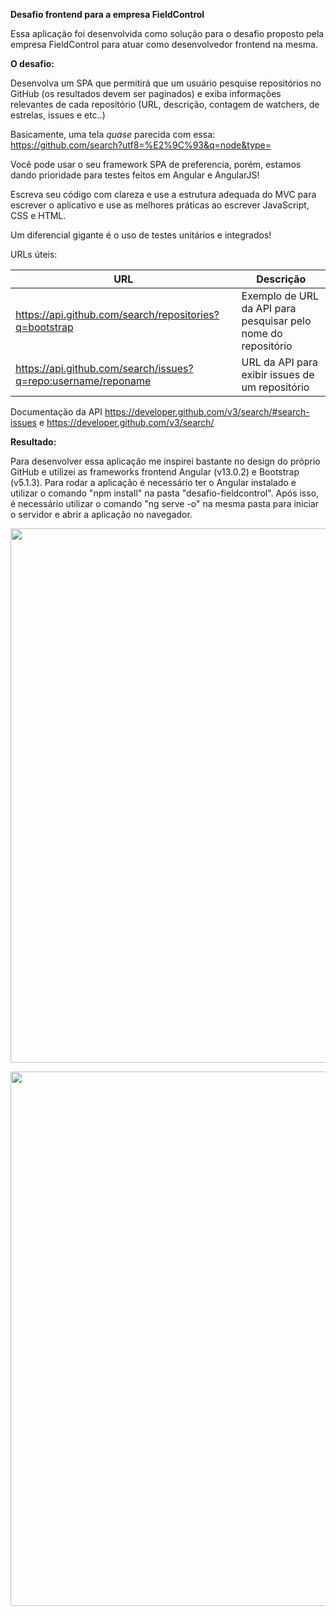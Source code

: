 **Desafio frontend para a empresa FieldControl**

Essa aplicação foi desenvolvida como solução para o desafio proposto pela empresa FieldControl para atuar como desenvolvedor frontend na mesma.



**O desafio:**

Desenvolva um SPA que permitirá que um usuário pesquise repositórios no GitHub (os resultados devem ser paginados) e exiba informações relevantes de cada repositório (URL, descrição, contagem de watchers, de estrelas, issues e etc..)

Basicamente, uma tela _quase_ parecida com essa: https://github.com/search?utf8=%E2%9C%93&q=node&type=

Você pode usar o seu framework SPA de preferencia, porém, estamos dando prioridade para testes feitos em Angular e AngularJS!

Escreva seu código com clareza e use a estrutura adequada do MVC para escrever o aplicativo e use as melhores práticas ao escrever JavaScript, CSS e HTML.

Um diferencial gigante é o uso de testes unitários e integrados!

URLs úteis:

|  URL  | Descrição
|--------|                                  --- |
| https://api.github.com/search/repositories?q=bootstrap | Exemplo de URL da API para pesquisar pelo nome do repositório  |
| https://api.github.com/search/issues?q=repo:username/reponame |  URL da API para exibir issues de um repositório  |

Documentação da API https://developer.github.com/v3/search/#search-issues e https://developer.github.com/v3/search/




**Resultado:**

Para desenvolver essa aplicação me inspirei bastante no design do próprio GitHub e utilizei as frameworks frontend Angular (v13.0.2) e Bootstrap (v5.1.3).
Para rodar a aplicação é necessário ter o Angular instalado e utilizar o comando "npm install" na pasta "desafio-fieldcontrol". Após isso, é necessário utilizar o comando "ng serve -o" na mesma pasta para iniciar o servidor e abrir a aplicação no navegador.

<p>
  <img src="assets/print1" width="855"/>
</p>

<p>
  <img src="assets/print2" width="855"/>
</p>
